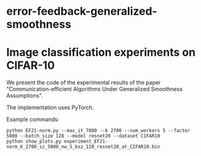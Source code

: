 # error-feedback-generalized-smoothness
# Image classification experiments on CIFAR-10

We present the code of the experimental results of the paper "Communication-efficient Algorithms Under Generalized Smoothness Assumptions".

The implementation uses PyTorch. 

Example commands:

 ```
python EF21-norm.py --max_it 7800 --k 2700 --num_workers 5 --factor 5000 --batch_size 128 --model resnet20 --dataset CIFAR10
python show_plots.py experiment_EF21-norm_K_2700_sz_5000_nw_5_bsz_128_resnet20_at_CIFAR10.bin
 ```

